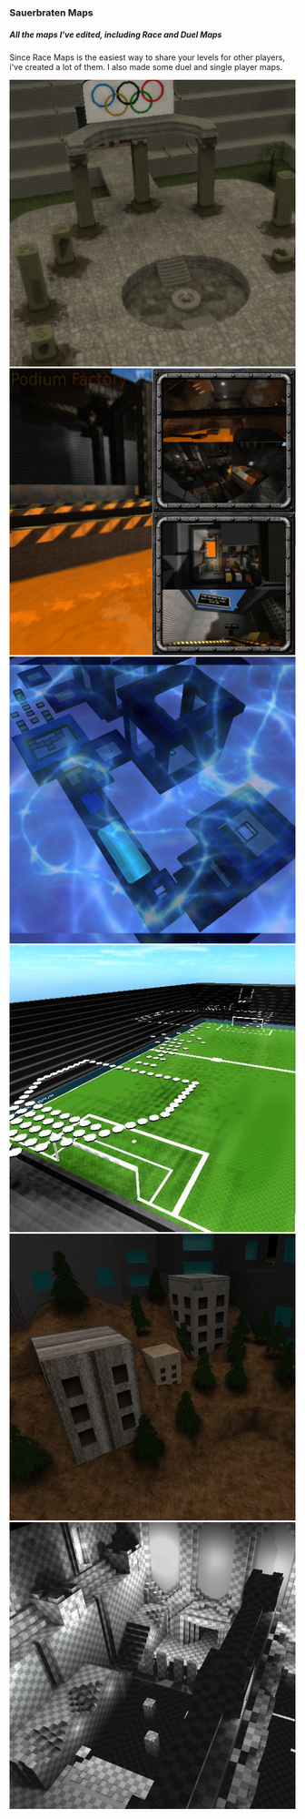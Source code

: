 ### Sauerbraten Maps
##### All the maps I've edited, including Race and Duel Maps
Since Race Maps is the easiest way to share your levels for other players, i've created a lot of them. 
I also made some duel and single player maps.

![BrazilRace-09](https://raw.githubusercontent.com/SalatielSauer/Sauerbraten-Content/master/Maps/Races/BrazilRace-09.jpg)
![Podium-Factory-02](https://github.com/SalatielSauer/Sauerbraten-Content/blob/master/Maps/Races/Podium-Factory-02.jpg?raw=true)
![PlasmaStorm](https://github.com/SalatielSauer/Sauerbraten-Content/blob/master/Maps/Races/PlasmaStorm.jpg?raw=true)
![BrazilRace-05](https://github.com/SalatielSauer/Sauerbraten-Content/blob/master/Maps/Races/BrazilRace-05.jpg?raw=true)
![BrazilRace-02](https://github.com/SalatielSauer/Sauerbraten-Content/blob/master/Maps/Races/BrazilRace-02.jpg?raw=true)
![WhoNeedTextures](https://github.com/SalatielSauer/Sauerbraten-Content/blob/master/Maps/Races/WhoNeedTextures.jpg?raw=true)
